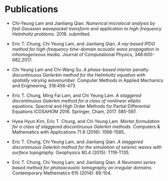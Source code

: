# Publications
* Chi-Yeung Lam and Jianliang Qian. *Numerical microlocal analysis by fast Gaussian wavepacket transform and application to high-frequency Helmholtz problems.* 2018. submitted.

* Eric T. Chung, Chi Yeung Lam, and Jianliang Qian. *A ray-based IPDG method for high-frequency time-domain acoustic wave propagation in inhomogeneous media*. Journal of Computational Physics, 348:600-682,2017.

* Chi Yeung Lam and Chi-Wang Su. *A phase-based interior penalty discontinuous Garlerkin method for the Helmholtz equation with spatially varying wavenumber.* Computer Methods in Applied Mechanics and Engineering, 318:456-473

* Eric T. Chung, Ming Fai Lam, and Chi Yeung Lam. *A staggered discontinuous Galerkin method for a class of nonlinear elliptic equations.* Spectral and High Order Methods for Partial Differential Equations ICOSAHOM 2016. Springer, Cham, 2017. 585-597.

* Hyea Hyun Kim, Eric T. Chung, and Chi Yeung Lam. *Mortar formulation for a class of staggered discontinuous Galerkin methods.* Computers & Mathematics with Applications 71.8 (2016): 1568-1585.

* Eric T. Chung, Chi Yeung Lam, and Jianliang Qian. *A staggered discontinuous Galerkin method for the simulation of seismic waves with surface topography.* Geophysics 80.4 (2015): T119-T135.

* Eric T. Chung, Chi Yeung Lam, and Jianliang Qian. *A Neumann series based method for photoacoustic tomography on irregular domains.* Contemporary Mathematics 615 (2014): 89-104.

